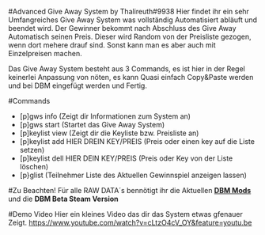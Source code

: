 #Advanced Give Away System by Thalireuth#9938
Hier findet ihr ein sehr Umfangreiches Give Away System was vollständig Automatisiert abläuft und beendet wird. Der Gewinner bekommt nach Abschluss des Give Away Automatisch seinen Preis.
Dieser wird Random von der Preisliste gezogen, wenn dort mehere drauf sind. Sonst kann man es aber auch mit Einzelpreisen machen.

Das Give Away System besteht aus 3 Commands, es ist hier in der Regel keinerlei Anpassung von nöten, es kann Quasi einfach Copy&Paste werden und bei DBM eingefügt werden und Fertig.

#Commands
- [p]gws info (Zeigt dir Informationen zum System an)
- [p]gws start (Startet das Give Away System)
- [p]keylist view (Zeigt dir die Keyliste bzw. Preisliste an)
- [p]keylist add HIER DREIN KEY/PREIS (Preis oder einen key auf die Liste setzen)
- [p]keylist dell HIER DEIN KEY/PREIS (Preis oder Key von der Liste löschen)
- [p}glist (Teilnehmer Liste des Aktuellen Gewinnspiel anzeigen lassen)

#Zu Beachten!
Für alle RAW DATA´s bennötigt ihr die Aktuellen **[DBM Mods](https://github.com/Discord-Bot-Maker-Mods/DBM-Mods)** und die **DBM Beta Steam Version**

#Demo Video
Hier ein kleines Video das dir das System etwas gfenauer Zeigt.
https://www.youtube.com/watch?v=cLtzO4cV_OY&feature=youtu.be
